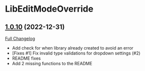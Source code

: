 # LibEditModeOverride

## [1.0.10](https://github.com/plusmouse/LibEditModeOverride/tree/1.0.10) (2022-12-31)
[Full Changelog](https://github.com/plusmouse/LibEditModeOverride/compare/1.0.9...1.0.10)

- Add check for when library already created to avoid an error
- [Fixes #1] Fix invalid type validations for dropdown settings (#2)
- README fixes
- Add 2 missing functions to the README

